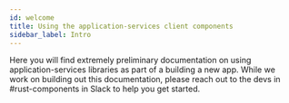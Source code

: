 ```yaml
---
id: welcome
title: Using the application-services client components
sidebar_label: Intro
---
```


Here you will find extremely preliminary documentation on using application-services
libraries as part of a building a new app. While we work on building out this
documentation, please reach out to the devs in #rust-components in Slack to help
you get started.
